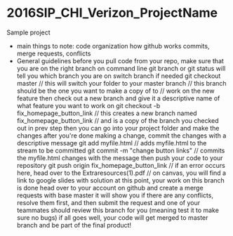 # 2016SIP_CHI_Verizon_ProjectName
Sample project 
- main things to note:
    code organization
    how github works
        commits, merge requests, conflicts
- General guidelines 
    before you pull code from your repo, make sure that you are on the right branch on command line
        git branch or git status will tell you which branch you are on
    switch branch if needed
        git checkout master // this will switch your folder to your master branch
                            // this branch should be the one you want to make a copy of to
                            // work on the new feature
    then check out a new branch and give it a descriptive name of what feature you want to work on
        git checkout -b fix_homepage_button_link
                            // this creates a new branch named fix_homepage_button_link
                            // and is a copy of the branch you checked out in prev step
    then you can go into your project folder and make the changes
    after you're done making a change, commit the changes with a descriptive message
        git add myfile.html // adds myfile.html to the stream to be committed
        git commit -m "change button links" // commits the myfile.html changes with the message
    then push your code to your repository
        git push origin fix_homepage_button_link 
                            // if an error occurs here, head over to the Extraresources(1).pdf
                            // on canvas, you will find a link to google slides with solution
    at this point, your work on this branch is done
    head over to your account on github and create a merge requests with base master
    it will show you if there are any conflicts, resolve them first, and then submit the request
    and one of your teammates should review this branch for you (meaning test it to make sure no bugs)
    if all goes well, your code will get merged to master branch and be part of the final product!
